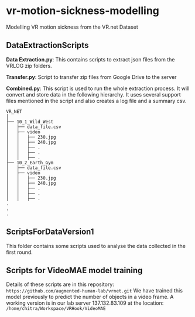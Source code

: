 # vr-motion-sickness-modelling
Modelling VR motion sickness from the VR.net Dataset

## DataExtractionScripts
**Data Extraction.py**: This contains scripts to extract json files from the VRLOG zip folders.

**Transfer.py**: Script to transfer zip files from Google Drive to the server

**Combined.py**: This script is used to run the whole extraction process. It will convert and store data in the following hierarchy. It uses several support files mentioned in the script and also creates a log file and a summary csv.

```
VR_NET
│
├── 10_1_Wild_West
│   ├── data_file.csv
│   ├── video
│   │   ├── 230.jpg
│   │   ├── 240.jpg
│   │   ├── .
│   │   ├── .
│   │   ├── .
├── 10_2_Earth_Gym
│   ├── data_file.csv
│   ├── video
│   │   ├── 230.jpg
│   │   ├── 240.jpg
│   │   ├── .
│   │   ├── .
│   │   ├── .
.
.
.
```
## ScriptsForDataVersion1
This folder contains some scripts used to analyse the data collected in the first round.

## Scripts for VideoMAE model training
Details of these scripts are in this repository:
```https://github.com/augmented-human-lab/vrnet.git```
We have trained this model previously to predict the number of objects in a video frame. A working version is in our lab server 137.132.83.109 at the location: 
```/home/chitra/Workspace/VRHook/VideoMAE```